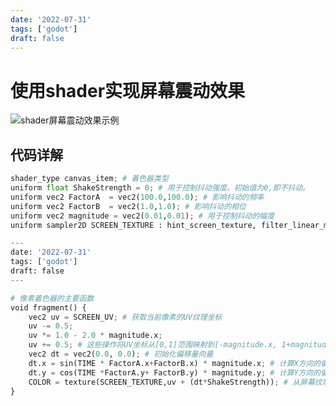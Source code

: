 ```yaml
---
date: '2022-07-31'
tags: ['godot']
draft: false
---
```


# 使用shader实现屏幕震动效果

<img data-id="20240608183709" src="https://cdn.ipfsscan.io/weibo/large/005ZoLfCgy1hqi4qbh6ncj30vw0hrkbn.jpg" alt="shader屏幕震动效果示例" />

## 代码详解

```python
shader_type canvas_item; # 着色器类型
uniform float ShakeStrength = 0; # 用于控制抖动强度。初始值为0,即不抖动。
uniform vec2 FactorA  = vec2(100.0,100.0); # 影响抖动的频率
uniform vec2 FactorB  = vec2(1.0,1.0); # 影响抖动的相位
uniform vec2 magnitude = vec2(0.01,0.01); # 用于控制抖动的幅度
uniform sampler2D SCREEN_TEXTURE : hint_screen_texture, filter_linear_mipmap; # 定义了一个统一采样器。hint_screen_texture指定这个纹理是屏幕纹理。

---
date: '2022-07-31'
tags: ['godot']
draft: false
---

# 像素着色器的主要函数
void fragment() {
    vec2 uv = SCREEN_UV; # 获取当前像素的UV纹理坐标
	uv -= 0.5;
    uv *= 1.0 - 2.0 * magnitude.x;
    uv += 0.5; # 这些操作将UV坐标从[0,1]范围映射到[-magnitude.x, 1+magnitude.x]范围。
	vec2 dt = vec2(0.0, 0.0); # 初始化偏移量向量
	dt.x = sin(TIME * FactorA.x+FactorB.x) * magnitude.x; # 计算X方向的偏移量。
	dt.y = cos(TIME *FactorA.y+ FactorB.y) * magnitude.y; # 计算Y方向的偏移量。
	COLOR = texture(SCREEN_TEXTURE,uv + (dt*ShakeStrength)); # 从屏幕纹理中采样颜色,采样的UV坐标为原始UV坐标加上由抖动偏移量和抖动强度计算得到的偏移。
}
```